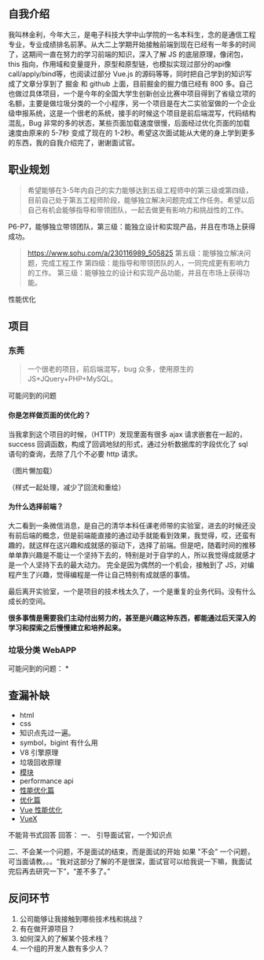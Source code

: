 
## 自我介绍
我叫林金利，今年大三，是电子科技大学中山学院的一名本科生，念的是通信工程专业，专业成绩排名前茅。从大二上学期开始接触前端到现在已经有一年多的时间了，这期间一直在努力的学习前端的知识，深入了解 JS 的底层原理，像闭包，this 指向，作用域和变量提升，原型和原型链，也模拟实现过部分的api像call/apply/bind等，也阅读过部分 Vue.js 的源码等等，同时把自己学到的知识写成了文章分享到了 掘金 和 github 上面，目前掘金的掘力值已经有 800 多。自己也做过具体项目，一个是今年的全国大学生创新创业比赛中项目得到了省级立项的名额，主要是做垃圾分类的一个小程序，另一个项目是在大二实验室做的一个企业级申报系统，这是一个很老的系统，接手的时候这个项目是前后端混写，代码结构混乱，Bug 非常的多的状态，某些页面加载速度很慢，后面经过优化页面的加载速度由原来的 5-7秒 变成了现在的 1-2秒。希望这次面试能从大佬的身上学到更多的东西，我的自我介绍完了，谢谢面试官。


## 职业规划
> 希望能够在3-5年内自己的实力能够达到五级工程师中的第三级或第四级，目前自己处于第五工程师阶段，能够独立解决问题完成工作任务。希望以后自己有机会能够指导和带领团队，一起去做更有影响力和挑战性的工作。

P6-P7，能够独立带领团队，第三级：能独立设计和实现产品，并且在市场上获得成功。
> https://www.sohu.com/a/230116989_505825
第五级：能够独立解决问题，完成工程工作
第四级：能指导和带领团队的人，一同完成更有影响力的工作。
第三级：能够独立的设计和实现产品功能，并且在市场上获得功能。


性能优化


## 项目
### 东莞
> 一个很老的项目，前后端混写，bug 众多，使用原生的 JS+JQuery+PHP+MySQL。


可能问到的问题
#### 你是怎样做页面的优化的？
当我拿到这个项目的时候，（HTTP）发现里面有很多 ajax 请求嵌套在一起的，success 回调函数，构成了回调地狱的形式，通过分析数据库的字段优化了 sql 语句的查询，去除了几个不必要 http 请求。


（图片懒加载）


（样式一起处理，减少了回流和重绘）



#### 为什么选择前端？
大二看到一条微信消息，是自己的清华本科任课老师带的实验室，进去的时候还没有前后端的概念，但是前端能直接的通过动手就能看到效果，我觉得，哎，还蛮有趣的，就这样在这兴趣和成就感的驱动下，选择了前端。但是吧，随着时间的推移单单靠兴趣是不能让一个坚持下去的，特别是对于自学的人，所以我觉得成就感才是一个人坚持下去的最大动力。
完全是因为偶然的一个机会，接触到了 JS，对编程产生了兴趣，觉得编程是一件让自己特别有成就感的事情。

最后离开实验室，一个是项目的技术栈太久了，一个是重复的业务代码。没有什么成长的空间。



**很多事情是需要我们主动付出努力的，甚至是兴趣这种东西，都能通过后天深入的学习和探索之后慢慢建立和培养起来。**

### 垃圾分类 WebAPP
可能问到的问题：
* 


## 查漏补缺
* html
* css
* 知识点先过一遍。
* symbol，bigint 有什么用
* V8 引擎原理
* 垃圾回收原理
* [模块](https://juejin.cn/post/6938581764432461854)
* performance api
* [性能优化篇](https://juejin.cn/post/6892994632968306702#heading-33)
* [优化篇](https://juejin.cn/post/6911472693405548557#heading-6)
* [Vue 性能优化](https://juejin.cn/post/6922641008106668045)
* [VueX](https://www.cnblogs.com/LittleStar-/p/9982606.html)

不能背书式回答
回答：
一、
引导面试官，一个知识点

二、不会某一个问题，不是面试的结束，而是面试的开始
如果 "不会" 一个问题，可当面请教。。。“我对这部分了解的不是很深，面试官可以给我说一下嘛，我面试完后再去研究一下”，“差不多了。”



## 反问环节
1. 公司能够让我接触到哪些技术栈和挑战？
2. 有在做开源项目？
3. 如何深入的了解某个技术栈？
4. 一个组的开发人数有多少人？

